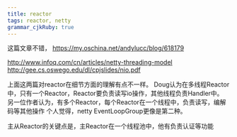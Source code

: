 ```yaml
---
title: reactor
tags: reactor, netty
grammar_cjkRuby: true
---
```


这篇文章不错，
https://my.oschina.net/andylucc/blog/618179


http://www.infoq.com/cn/articles/netty-threading-model
http://gee.cs.oswego.edu/dl/cpjslides/nio.pdf

上面这两篇对reactor在细节方面的理解有点不一样。
Doug认为在多线程Reactor中，只有一个Reactor，Reactor要负责读写io操作，其他线程负责Handler中。
另一位作者认为，有多个Reactor，每个Reactor在一个线程中，负责读写，编解码等其他操作
个人觉得，netty EventLoopGroup更像是第二种。

主从Reactor的关键点是，主Reactor在一个线程池中，他有负责认证等功能